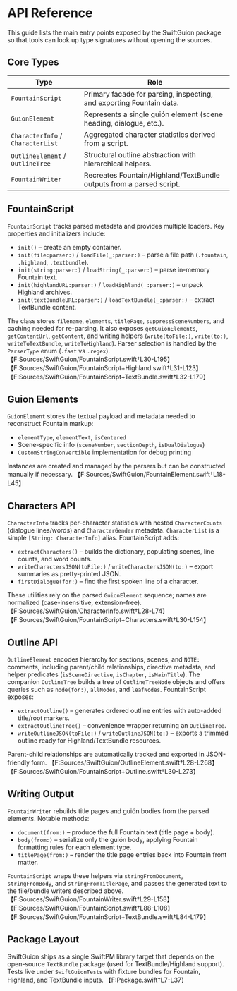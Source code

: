 # API Reference

This guide lists the main entry points exposed by the SwiftGuion package so that tools can look up type signatures without opening the sources.

## Core Types

| Type | Role |
| --- | --- |
| `FountainScript` | Primary facade for parsing, inspecting, and exporting Fountain data. |
| `GuionElement` | Represents a single guión element (scene heading, dialogue, etc.). |
| `CharacterInfo` / `CharacterList` | Aggregated character statistics derived from a script. |
| `OutlineElement` / `OutlineTree` | Structural outline abstraction with hierarchical helpers. |
| `FountainWriter` | Recreates Fountain/Highland/TextBundle outputs from a parsed script. |

## FountainScript

`FountainScript` tracks parsed metadata and provides multiple loaders. Key properties and initializers include:

- `init()` – create an empty container.
- `init(file:parser:)` / `loadFile(_:parser:)` – parse a file path (`.fountain`, `.highland`, `.textbundle`).
- `init(string:parser:)` / `loadString(_:parser:)` – parse in-memory Fountain text.
- `init(highlandURL:parser:)` / `loadHighland(_:parser:)` – unpack Highland archives.
- `init(textBundleURL:parser:)` / `loadTextBundle(_:parser:)` – extract TextBundle content.

The class stores `filename`, `elements`, `titlePage`, `suppressSceneNumbers`, and caching needed for re-parsing. It also exposes `getGuionElements`, `getContentUrl`, `getContent`, and writing helpers (`write(toFile:)`, `write(to:)`, `writeToTextBundle`, `writeToHighland`). Parser selection is handled by the `ParserType` enum (`.fast` vs `.regex`). 【F:Sources/SwiftGuion/FountainScript.swift†L30-L195】【F:Sources/SwiftGuion/FountainScript+Highland.swift†L31-L123】【F:Sources/SwiftGuion/FountainScript+TextBundle.swift†L32-L179】

## Guion Elements

`GuionElement` stores the textual payload and metadata needed to reconstruct Fountain markup:

- `elementType`, `elementText`, `isCentered`
- Scene-specific info (`sceneNumber`, `sectionDepth`, `isDualDialogue`)
- `CustomStringConvertible` implementation for debug printing

Instances are created and managed by the parsers but can be constructed manually if necessary. 【F:Sources/SwiftGuion/FountainElement.swift†L18-L45】

## Characters API

`CharacterInfo` tracks per-character statistics with nested `CharacterCounts` (dialogue lines/words) and `CharacterGender` metadata. `CharacterList` is a simple `[String: CharacterInfo]` alias. FountainScript adds:

- `extractCharacters()` – builds the dictionary, populating scenes, line counts, and word counts.
- `writeCharactersJSON(toFile:)` / `writeCharactersJSON(to:)` – export summaries as pretty-printed JSON.
- `firstDialogue(for:)` – find the first spoken line of a character.

These utilities rely on the parsed `GuionElement` sequence; names are normalized (case-insensitive, extension-free). 【F:Sources/SwiftGuion/CharacterInfo.swift†L28-L74】【F:Sources/SwiftGuion/FountainScript+Characters.swift†L30-L154】

## Outline API

`OutlineElement` encodes hierarchy for sections, scenes, and `NOTE:` comments, including parent/child relationships, directive metadata, and helper predicates (`isSceneDirective`, `isChapter`, `isMainTitle`). The companion `OutlineTree` builds a tree of `OutlineTreeNode` objects and offers queries such as `node(for:)`, `allNodes`, and `leafNodes`. FountainScript exposes:

- `extractOutline()` – generates ordered outline entries with auto-added title/root markers.
- `extractOutlineTree()` – convenience wrapper returning an `OutlineTree`.
- `writeOutlineJSON(toFile:)` / `writeOutlineJSON(to:)` – exports a trimmed outline ready for Highland/TextBundle resources.

Parent-child relationships are automatically tracked and exported in JSON-friendly form. 【F:Sources/SwiftGuion/OutlineElement.swift†L28-L268】【F:Sources/SwiftGuion/FountainScript+Outline.swift†L30-L273】

## Writing Output

`FountainWriter` rebuilds title pages and guión bodies from the parsed elements. Notable methods:

- `document(from:)` – produce the full Fountain text (title page + body).
- `body(from:)` – serialize only the guión body, applying Fountain formatting rules for each element type.
- `titlePage(from:)` – render the title page entries back into Fountain front matter.

`FountainScript` wraps these helpers via `stringFromDocument`, `stringFromBody`, and `stringFromTitlePage`, and passes the generated text to the file/bundle writers described above. 【F:Sources/SwiftGuion/FountainWriter.swift†L29-L158】【F:Sources/SwiftGuion/FountainScript.swift†L88-L108】【F:Sources/SwiftGuion/FountainScript+TextBundle.swift†L84-L179】

## Package Layout

SwiftGuion ships as a single SwiftPM library target that depends on the open-source `TextBundle` package (used for TextBundle/Highland support). Tests live under `SwiftGuionTests` with fixture bundles for Fountain, Highland, and TextBundle inputs. 【F:Package.swift†L7-L37】
